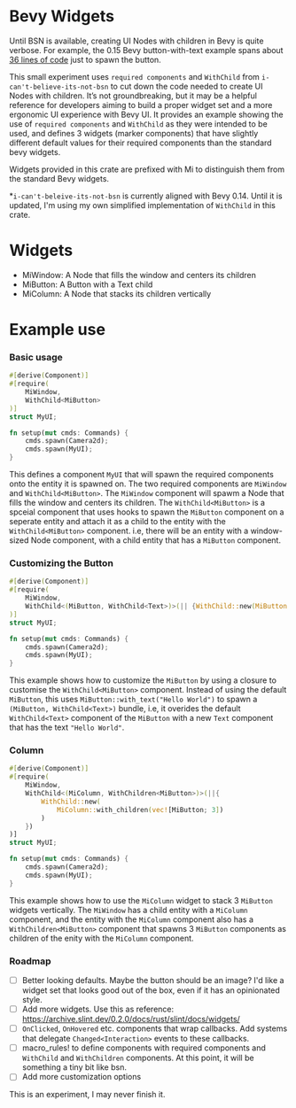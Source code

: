 # Bevy Widgets

Until BSN is available, creating UI Nodes with children in Bevy is quite verbose. For example, the 0.15 Bevy button-with-text example spans about [36 lines of code](https://github.com/bevyengine/bevy/blob/c6a66a7e96a0a24faab0cade1801910c40aa7ee7/examples/ui/button.rs#L57-L92) just to spawn the button. 

This small experiment uses `required components` and `WithChild` from `i-can't-believe-its-not-bsn` to cut down the code needed to create UI Nodes with children. It’s not groundbreaking, but it may be a helpful reference for developers aiming to build a proper widget set and a more ergonomic UI experience with Bevy UI. It provides an example showing the use of `required components` and `WithChild` as they were intended to be used, and defines 3 widgets (marker components) that have slightly different default values for their required components than the standard bevy widgets. 

Widgets provided in this crate are prefixed with Mi to distinguish them from the standard Bevy widgets.

*`i-can't-beleive-its-not-bsn` is currently aligned with Bevy 0.14. Until it is updated, I'm using my own simplified implementation of `WithChild` in this crate.

# Widgets

- MiWindow: A Node that fills the window and centers its children
- MiButton: A Button with a Text child
- MiColumn: A Node that stacks its children vertically

# Example use

### Basic usage

```rust
#[derive(Component)]
#[require(
    MiWindow,
    WithChild<MiButton>
)]
struct MyUI;

fn setup(mut cmds: Commands) {
    cmds.spawn(Camera2d);
    cmds.spawn(MyUI);
}
```

This defines a component `MyUI` that will spawn the required components onto the entity it is spawned on. The two required components are `MiWindow` and `WithChild<MiButton>`. The `MiWindow` component will spawm a Node that fills the window and centers its children. The `WithChild<MiButton>` is a spceial component that uses hooks to spawn the `MiButton` component on a seperate entity and attach it as a child to the entity with the `WithChild<MiButton>` component. i.e, there will be an entity with a window-sized Node component, with a child entity that has a `MiButton` component.

### Customizing the Button

```rust
#[derive(Component)]
#[require(
    MiWindow,
    WithChild<(MiButton, WithChild<Text>)>(|| {WithChild::new(MiButton::with_text("Hello World"))})
)]
struct MyUI;

fn setup(mut cmds: Commands) {
    cmds.spawn(Camera2d);
    cmds.spawn(MyUI);
}
```

This example shows how to customize the `MiButton` by using a closure to customise the `WithChild<MiButton>` component. Instead of using the default `MiButton`, this uses `MiButton::with_text("Hello World")` to spawn a `(MiButton, WithChild<Text>)` bundle, i.e, it overides the default `WithChild<Text>` component of the `MiButton` with a new `Text` component that has the text `"Hello World"`.

### Column

```rust
#[derive(Component)]
#[require(
    MiWindow,
    WithChild<(MiColumn, WithChildren<MiButton>)>(||{
        WithChild::new(
            MiColumn::with_children(vec![MiButton; 3])
        )
    })
)]
struct MyUI;

fn setup(mut cmds: Commands) {
    cmds.spawn(Camera2d);
    cmds.spawn(MyUI);
}
```

This example shows how to use the `MiColumn` widget to stack 3 `MiButton` widgets vertically.
The `MiWindow` has a child entity with a `MiColumn` component, and the entity with the `MiColumn` component also has a `WithChildren<MiButton>` component that spawns 3 `MiButton` components as children of the enity with the `MiColumn` component.

### Roadmap

- [ ] Better looking defaults. Maybe the button should be an image? I'd like a widget set that looks good out of the box, even if it has an opinionated style. 
- [ ] Add more widgets. Use this as reference: https://archive.slint.dev/0.2.0/docs/rust/slint/docs/widgets/
- [ ] `OnClicked`, `OnHovered` etc. components that wrap callbacks. Add systems that delegate `Changed<Interaction>` events to these callbacks. 
- [ ] macro_rules! to define components with required components and `WithChild` and `WithChildren` components. At this point, it will be something a tiny bit like bsn.
- [ ] Add more customization options

This is an experiment, I may never finish it.
